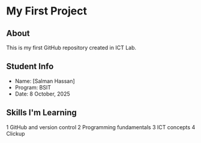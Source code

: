 # My First Project
## About
This is my first GitHub repository created in ICT Lab.
## Student Info
- Name: [Salman Hassan]
- Program: BSIT
- Date: 8 October, 2025
## Skills I'm Learning
1 GitHub and version control
2 Programming fundamentals
3 ICT concepts
4 Clickup